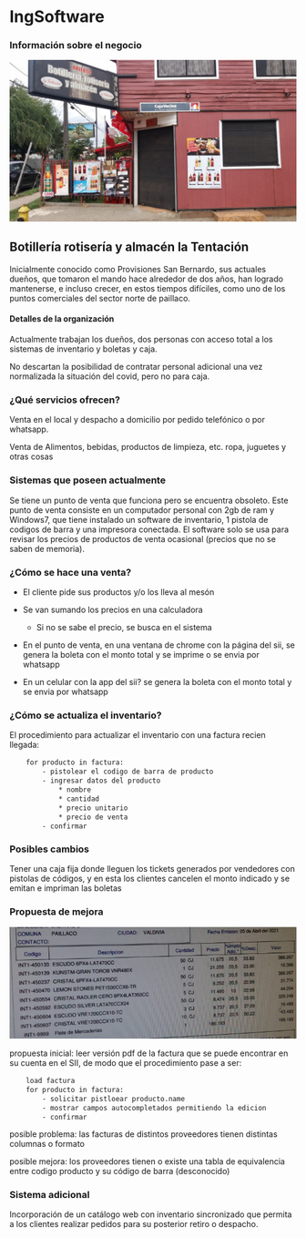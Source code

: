 # IngSoftware

### Información sobre el negocio
![](https://raw.githubusercontent.com/fernando479/IngSoftware/main/jose.jpeg)


## Botillería rotisería y almacén la Tentación

Inicialmente conocido como Provisiones San Bernardo, sus actuales dueños, que tomaron el mando hace alrededor de dos años, han logrado mantenerse, e incluso crecer, en estos tiempos difíciles, como uno de los puntos comerciales del sector norte de paillaco. 

#### Detalles de la organización

Actualmente trabajan los dueños, dos personas con acceso total a los sistemas de inventario y boletas y caja.

No descartan la posibilidad de contratar personal adicional una vez normalizada la situación del covid, pero no para caja.

### ¿Qué servicios ofrecen?

Venta en el local y despacho a domicilio por pedido telefónico o por whatsapp.

Venta de Alimentos, bebidas, productos de limpieza, etc. ropa, juguetes y otras cosas

### Sistemas que poseen actualmente

Se tiene un punto de venta que funciona pero se encuentra obsoleto. Este punto de venta consiste en un computador personal con 2gb de ram y Windows7, que tiene instalado un software de inventario, 1 pistola de codigos de barra y una impresora conectada. El software solo se usa para revisar los precios de productos de venta ocasional (precios que no se saben de memoria).

### ¿Cómo se hace una venta?

 - El cliente pide sus productos y/o los lleva al mesón
 
 - Se van sumando los precios en una calculadora
	- Si no se sabe el precio, se busca en el sistema

- En el punto de venta, en una ventana de chrome con la página del sii, se genera la boleta con el monto total y se imprime o se envia por whatsapp

- En un celular con la app del sii? se genera la boleta con el monto total y se envia por whatsapp

### ¿Cómo se actualiza el inventario?

El procedimiento para actualizar el inventario con una factura recien llegada:
```
	for producto in factura:
		- pistolear el codigo de barra de producto
		- ingresar datos del producto
			* nombre
			* cantidad
			* precio unitario
			* precio de venta
		- confirmar
```

### Posibles cambios

Tener una caja fija donde lleguen los tickets generados por vendedores con pistolas de códigos, y en esta los clientes cancelen el monto indicado y se emitan e impriman las boletas


### Propuesta de mejora

![](https://github.com/fernando479/IngSoftware/blob/main/factura.jpg?raw=true)

propuesta inicial: leer versión pdf de la factura que se puede encontrar en su cuenta en el SII, de modo que el procedimiento pase a ser:

```
	load factura
	for producto in factura:
		- solicitar pistloear producto.name
		- mostrar campos autocompletados permitiendo la edicion
		- confirmar
```

posible problema: las facturas de distintos proveedores tienen distintas columnas o formato

posible mejora: los proveedores tienen o existe una tabla de equivalencia entre codigo producto y su código de barra (desconocido)

### Sistema adicional

Incorporación de un catálogo web con inventario sincronizado que permita a los clientes realizar pedidos para su posterior retiro o despacho.




